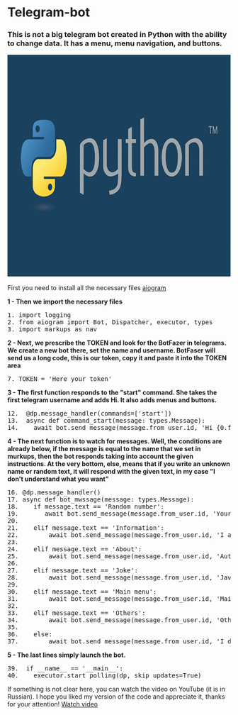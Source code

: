 <h1>Telegram-bot</h1>
<h3>This is not a big telegram bot created in Python with the ability to change data. It has a menu, menu navigation, and buttons.</h3>
<img src='/pyth.png' alt='python image' width='1080' height='500'>

First you need to install all the necessary files
<a href='https://pypi.org/project/aiogram/'>aiogram</a>

<b>1 - Then we import the necessary files</b>
<pre>
1. import logging
2. from aiogram import Bot, Dispatcher, executor, types
3. import markups as nav
</pre>

<b>2 - Next, we prescribe the TOKEN and look for the BotFazer in telegrams. We create a new bot there, set the name and username. BotFaser will send us a long code, this is our token, copy it and paste it into the TOKEN area</b>
<pre>
7. TOKEN = 'Here your token'
</pre>

<b>3 - The first function responds to the "start" command. She takes the first telegram username and adds Hi. It also adds menus and buttons.</b>
<pre>
12.  @dp.message_handler(commands=['start'])
13.  async def command_start(message: types.Message):
14.    await bot.send_message(message.from_user.id, 'Hi {0.first_name}'.format(message.from_user), reply_markup=nav.mainMenu)
</pre>

<b>4 - The next function is to watch for messages. Well, the conditions are already below, if the message is equal to the name that we set in murkups, then the bot responds taking into account the given instructions. At the very bottom, else, means that if you write an unknown name or random text, it will respond with the given text, in my case "I don't understand what you want"</b>
<pre>
16. @dp.message_handler()
17. async def bot_mwssage(message: types.Message):
18.    if message.text == 'Random number':
19.       await bot.send_message(message.from_user.id, 'Your number: ' + str(random.randint(1, 10)))
20.
21.    elif message.text == 'Information':
22.        await bot.send_message(message.from_user.id, 'I am a bot')
23.
24.    elif message.text == 'About':
25.        await bot.send_message(message.from_user.id, 'Author\nVersion\nDonate')
26.
27.    elif message.text == 'Joke':
28.        await bot.send_message(message.from_user.id, 'JavaScript is good programming language')
29.
30.    elif message.text == 'Main menu':
31.        await bot.send_message(message.from_user.id, 'Main menu', reply_markup=nav.mainMenu)
32.
33.    elif message.text == 'Others':
34.        await bot.send_message(message.from_user.id, 'Others', reply_markup=nav.otherMenu)
35.
36.    else:
37.        await bot.send_message(message.from_user.id, 'I dont understand you')
</pre>

<b>5 - The last lines simply launch the bot.</b>
<pre>
39.  if __name__ == '__main__':
40.    executor.start_polling(dp, skip_updates=True)
</pre>

If something is not clear here, you can watch the video on YouTube (it is in Russian). I hope you liked my version of the code and appreciate it, thanks for your attention!
<a href='https://youtu.be/njfkrf1H6XM'>Watch video</a>
